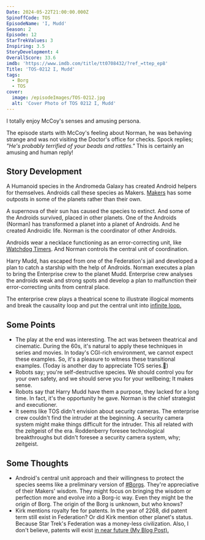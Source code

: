 ```yaml
---
Date: 2024-05-22T21:00:00.000Z
SpinoffCode: TOS
EpisodeName: 'I, Mudd'
Season: 2
Episode: 12
StarTrekValues: 3
Inspiring: 3.5
StoryDevelopment: 4
OverallScore: 33.6
imdb: 'https://www.imdb.com/title/tt0708432/?ref_=ttep_ep8'
Title: 'TOS-0212 I, Mudd'
tags:
  - Borg
  - TOS
cover:
  image: /episodeImages/TOS-0212.jpg
  alt: 'Cover Photo of TOS 0212 I, Mudd'
---
```


I totally enjoy McCoy's senses and amusing persona.

The episode starts with McCoy's feeling about Norman, he was behaving strange and was not visiting the Doctor's office for checks. Spock replies; *"He's probably terrified of your beads and rattles."* This is certainly an amusing and human reply!

## Story Development

A Humanoid species in the Andromeda Galaxy has created Android helpers for themselves. Androids call these species as Makers. [Makers](https://memory-alpha.fandom.com/wiki/Makers) has some outposts in some of the planets rather than their own.

A supernova of their sun has caused the species to extinct. And some of the Androids survived, placed in other planets. One of the Androids (Norman) has transformed a planet into a planet of Androids. And he created Androidic life. Norman is the coordinator of other Androids.

Androids wear a necklace functioning as an error-correcting unit, like [Watchdog Timers](https://en.wikipedia.org/wiki/Watchdog_timer). And Norman controls the central unit of coordination.

Harry Mudd, has escaped from one of the Federation's jail and developed a plan to catch a starship with the help of Androids. Norman executes a plan to bring the Enterprise crew to the planet Mudd. Enterprise crew analyses the androids weak and strong spots and develop a plan to malfunction their error-correcting units from central place.

The enterprise crew plays a theatrical scene to illustrate illogical moments and break the causality loop and put the central unit into [infinite loop.](https://en.wikipedia.org/wiki/Infinite_loop)

## Some Points

* The play at the end was interesting. The act was between theatrical and cinematic. During the 60s, it's natural to apply these techniques in series and movies. In today's CGI-rich environment, we cannot expect these examples. So, it's a pleasure to witness these transitional examples. (Today is another day to appreciate TOS series.🖖)
* Robots say; you're self-destructive species. We should control you for your own safety, and we should serve you for your wellbeing; It makes sense.
* Robots say that Harry Mudd have them a purpose, they lacked for a long time. In fact, it's the opportunity he gave. Norman is the chief strategist and executioner.
* It seems like TOS didn't envision about security cameras. The enterprise crew couldn't find the intruder at the beginning. A security camera system might make things difficult for the intruder. This all related with the zeitgeist of the era. Roddenberry foresee technological breakthroughs but didn't foresee a security camera system, why; zeitgeist.

## Some Thoughts

* Android's central unit approach and their willingness to protect the species seems like a preliminary version of [#Borgs](/tags/borg). They're appreciative of their Makers' wisdom. They might focus on bringing the wisdom or perfection more and evolve into a Borg-ic way. Even they might be the origin of Borg. The origin of the Borg is unknown, but who knows?
* Kirk mentions royalty fee for patents. In the year of 2268, did patent term still exist in Federation? Or did Kirk mention other planet's status. Because Star Trek's Federation was a money-less civilization. Also, I don't believe, patents will exist [in near future (My Blog Post).](https://mesut.me/blog/patent-deist/)
